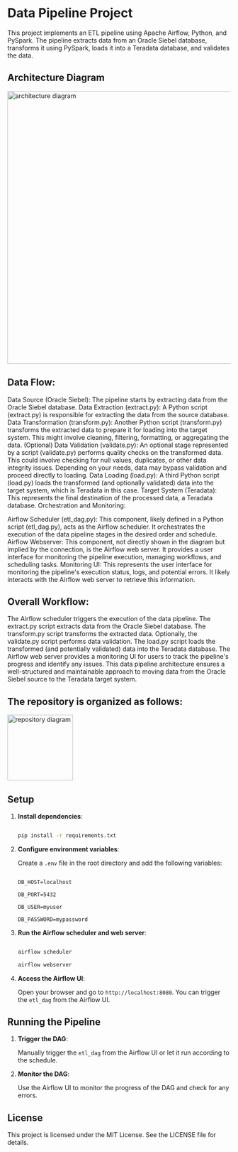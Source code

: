 # Data Pipeline Project 

  

This project implements an ETL pipeline using Apache Airflow, Python, and PySpark. The pipeline extracts data from an Oracle Siebel database, transforms it using PySpark, loads it into a Teradata database, and validates the data. 

  
 
 
## Architecture Diagram  
 <img width="614" alt="architecture diagram" src="https://github.com/Tushar-Ankush-More/data_pipeline_project/assets/170803153/ac64e011-ef0d-4543-a0ad-81ad8d08f7b0">

 
 
 
 
## Data Flow: 
Data Source (Oracle Siebel): The pipeline starts by extracting data from the Oracle Siebel database. 
Data Extraction (extract.py): A Python script (extract.py) is responsible for extracting the data from the source database. 
Data Transformation (transform.py): Another Python script (transform.py) transforms the extracted data to prepare it for loading into the target system. This might involve cleaning, filtering, formatting, or aggregating the data. 
(Optional) Data Validation (validate.py): An optional stage represented by a script (validate.py) performs quality checks on the transformed data. This could involve checking for null values, duplicates, or other data integrity issues. Depending on your needs, data may bypass validation and proceed directly to loading. 
Data Loading (load.py): A third Python script (load.py) loads the transformed (and optionally validated) data into the target system, which is Teradata in this case. 
Target System (Teradata): This represents the final destination of the processed data, a Teradata database. 
Orchestration and Monitoring: 

Airflow Scheduler (etl_dag.py): This component, likely defined in a Python script (etl_dag.py), acts as the Airflow scheduler. It orchestrates the execution of the data pipeline stages in the desired order and schedule. 
Airflow Webserver: This component, not directly shown in the diagram but implied by the connection, is the Airflow web server. It provides a user interface for monitoring the pipeline execution, managing workflows, and scheduling tasks. 
Monitoring UI: This represents the user interface for monitoring the pipeline's execution status, logs, and potential errors. It likely interacts with the Airflow web server to retrieve this information. 

## Overall Workflow: 
The Airflow scheduler triggers the execution of the data pipeline. 
The extract.py script extracts data from the Oracle Siebel database. 
The transform.py script transforms the extracted data. 
Optionally, the validate.py script performs data validation. 
The load.py script loads the transformed (and potentially validated) data into the Teradata database. 
The Airflow web server provides a monitoring UI for users to track the pipeline's progress and identify any issues. 
This data pipeline architecture ensures a well-structured and maintainable approach to moving data from the Oracle Siebel source to the Teradata target system. 

 
## The repository is organized as follows: 

 <img width="148" alt="repository diagram" src="https://github.com/Tushar-Ankush-More/data_pipeline_project/assets/170803153/35b7211f-adc7-44ec-b3c7-402922821682">
 

## Setup 

  

1. **Install dependencies**: 

    ```bash 

    pip install -r requirements.txt 

    ``` 

  

2. **Configure environment variables**: 

    Create a `.env` file in the root directory and add the following variables: 

    ``` 

    DB_HOST=localhost 

    DB_PORT=5432 

    DB_USER=myuser 

    DB_PASSWORD=mypassword 

    ``` 

  

3. **Run the Airflow scheduler and web server**: 

    ```bash 

    airflow scheduler 

    airflow webserver 

    ``` 

  

4. **Access the Airflow UI**: 

    Open your browser and go to `http://localhost:8080`. You can trigger the `etl_dag` from the Airflow UI. 

  

## Running the Pipeline 

  

1. **Trigger the DAG**: 

    Manually trigger the `etl_dag` from the Airflow UI or let it run according to the schedule. 

  

2. **Monitor the DAG**: 

    Use the Airflow UI to monitor the progress of the DAG and check for any errors. 

  

## License 

  

This project is licensed under the MIT License. See the LICENSE file for details. 

 
